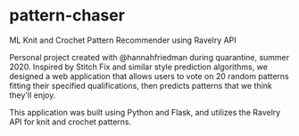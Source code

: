 # pattern-chaser
ML Knit and Crochet Pattern Recommender using Ravelry API

Personal project created with @hannahfriedman during quarantine, summer 2020.  Inspired by Stitch Fix and similar style prediction algorithms, we designed a web application that allows users to vote on 20 random patterns fitting their specified qualifications, then predicts patterns that we think they'll enjoy.

This application was built using Python and Flask, and utilizes the Ravelry API for knit and crochet patterns.

